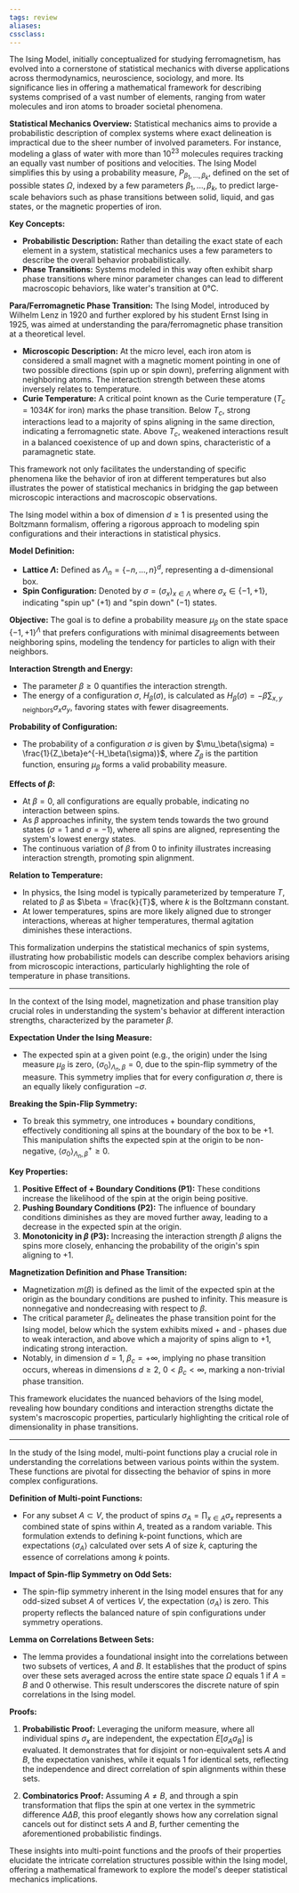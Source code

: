 ```yaml
---
tags: review
aliases:
cssclass:
---
```

 
The Ising Model, initially conceptualized for studying ferromagnetism, has evolved into a cornerstone of statistical mechanics with diverse applications across thermodynamics, neuroscience, sociology, and more. Its significance lies in offering a mathematical framework for describing systems comprised of a vast number of elements, ranging from water molecules and iron atoms to broader societal phenomena.

**Statistical Mechanics Overview:**
Statistical mechanics aims to provide a probabilistic description of complex systems where exact delineation is impractical due to the sheer number of involved parameters. For instance, modeling a glass of water with more than $10^{23}$ molecules requires tracking an equally vast number of positions and velocities. The Ising Model simplifies this by using a probability measure, $P_{\beta_1,...,\beta_k}$, defined on the set of possible states $\Omega$, indexed by a few parameters $\beta_1, ..., \beta_k$, to predict large-scale behaviors such as phase transitions between solid, liquid, and gas states, or the magnetic properties of iron.

**Key Concepts:**
- **Probabilistic Description:** Rather than detailing the exact state of each element in a system, statistical mechanics uses a few parameters to describe the overall behavior probabilistically.
- **Phase Transitions:** Systems modeled in this way often exhibit sharp phase transitions where minor parameter changes can lead to different macroscopic behaviors, like water's transition at 0°C.

**Para/Ferromagnetic Phase Transition:**
The Ising Model, introduced by Wilhelm Lenz in 1920 and further explored by his student Ernst Ising in 1925, was aimed at understanding the para/ferromagnetic phase transition at a theoretical level.
- **Microscopic Description:** At the micro level, each iron atom is considered a small magnet with a magnetic moment pointing in one of two possible directions (spin up or spin down), preferring alignment with neighboring atoms. The interaction strength between these atoms inversely relates to temperature.
- **Curie Temperature:** A critical point known as the Curie temperature ($T_c = 1034K$ for iron) marks the phase transition. Below $T_c$, strong interactions lead to a majority of spins aligning in the same direction, indicating a ferromagnetic state. Above $T_c$, weakened interactions result in a balanced coexistence of up and down spins, characteristic of a paramagnetic state.

This framework not only facilitates the understanding of specific phenomena like the behavior of iron at different temperatures but also illustrates the power of statistical mechanics in bridging the gap between microscopic interactions and macroscopic observations.

The Ising model within a box of dimension $d \geq 1$ is presented using the Boltzmann formalism, offering a rigorous approach to modeling spin configurations and their interactions in statistical physics.

**Model Definition:**
- **Lattice $\Lambda$:** Defined as $\Lambda_n = \{-n, \ldots, n\}^d$, representing a d-dimensional box.
- **Spin Configuration:** Denoted by $\sigma = (\sigma_x)_{x \in \Lambda}$ where $\sigma_x \in \{-1, +1\}$, indicating "spin up" ($+1$) and "spin down" ($-1$) states.

**Objective:**
The goal is to define a probability measure $\mu_\beta$ on the state space $\{-1,+1\}^\Lambda$ that prefers configurations with minimal disagreements between neighboring spins, modeling the tendency for particles to align with their neighbors.

**Interaction Strength and Energy:**
- The parameter $\beta \geq 0$ quantifies the interaction strength.
- The energy of a configuration $\sigma$, $H_\beta(\sigma)$, is calculated as $H_\beta(\sigma) = -\beta \sum_{x,y \text{ neighbors}} \sigma_x \sigma_y$, favoring states with fewer disagreements.

**Probability of Configuration:**
- The probability of a configuration $\sigma$ is given by $\mu_\beta(\sigma) = \frac{1}{Z_\beta}e^{-H_\beta(\sigma)}$, where $Z_\beta$ is the partition function, ensuring $\mu_\beta$ forms a valid probability measure.

**Effects of $\beta$:**
- At $\beta = 0$, all configurations are equally probable, indicating no interaction between spins.
- As $\beta$ approaches infinity, the system tends towards the two ground states ($\sigma = 1$ and $\sigma = -1$), where all spins are aligned, representing the system's lowest energy states.
- The continuous variation of $\beta$ from 0 to infinity illustrates increasing interaction strength, promoting spin alignment.

**Relation to Temperature:**
- In physics, the Ising model is typically parameterized by temperature $T$, related to $\beta$ as $\beta = \frac{k}{T}$, where $k$ is the Boltzmann constant.
- At lower temperatures, spins are more likely aligned due to stronger interactions, whereas at higher temperatures, thermal agitation diminishes these interactions.

This formalization underpins the statistical mechanics of spin systems, illustrating how probabilistic models can describe complex behaviors arising from microscopic interactions, particularly highlighting the role of temperature in phase transitions.

---

In the context of the Ising model, magnetization and phase transition play crucial roles in understanding the system's behavior at different interaction strengths, characterized by the parameter $\beta$.

**Expectation Under the Ising Measure:**
- The expected spin at a given point (e.g., the origin) under the Ising measure $\mu_\beta$ is zero, $\langle \sigma_0 \rangle_{\Lambda_n,\beta} = 0$, due to the spin-flip symmetry of the measure. This symmetry implies that for every configuration $\sigma$, there is an equally likely configuration $-\sigma$.

**Breaking the Spin-Flip Symmetry:**
- To break this symmetry, one introduces + boundary conditions, effectively conditioning all spins at the boundary of the box to be +1. This manipulation shifts the expected spin at the origin to be non-negative, $\langle \sigma_0 \rangle^+_{\Lambda_n,\beta} \geq 0$.

**Key Properties:**
1. **Positive Effect of + Boundary Conditions (P1):** These conditions increase the likelihood of the spin at the origin being positive.
2. **Pushing Boundary Conditions (P2):** The influence of boundary conditions diminishes as they are moved further away, leading to a decrease in the expected spin at the origin.
3. **Monotonicity in $\beta$ (P3):** Increasing the interaction strength $\beta$ aligns the spins more closely, enhancing the probability of the origin's spin aligning to +1.

**Magnetization Definition and Phase Transition:**
- Magnetization $m(\beta)$ is defined as the limit of the expected spin at the origin as the boundary conditions are pushed to infinity. This measure is nonnegative and nondecreasing with respect to $\beta$.
- The critical parameter $\beta_c$ delineates the phase transition point for the Ising model, below which the system exhibits mixed + and - phases due to weak interaction, and above which a majority of spins align to +1, indicating strong interaction.
- Notably, in dimension $d = 1$, $\beta_c = +\infty$, implying no phase transition occurs, whereas in dimensions $d \geq 2$, $0 < \beta_c < \infty$, marking a non-trivial phase transition.

This framework elucidates the nuanced behaviors of the Ising model, revealing how boundary conditions and interaction strengths dictate the system's macroscopic properties, particularly highlighting the critical role of dimensionality in phase transitions.

 ---
 In the study of the Ising model, multi-point functions play a crucial role in understanding the correlations between various points within the system. These functions are pivotal for dissecting the behavior of spins in more complex configurations.

**Definition of Multi-point Functions:**
- For any subset $A \subset V$, the product of spins $\sigma_A = \prod_{x \in A} \sigma_x$ represents a combined state of spins within $A$, treated as a random variable. This formulation extends to defining k-point functions, which are expectations $\langle \sigma_A \rangle$ calculated over sets $A$ of size $k$, capturing the essence of correlations among $k$ points.

**Impact of Spin-flip Symmetry on Odd Sets:**
- The spin-flip symmetry inherent in the Ising model ensures that for any odd-sized subset $A$ of vertices $V$, the expectation $\langle \sigma_A \rangle$ is zero. This property reflects the balanced nature of spin configurations under symmetry operations.

**Lemma on Correlations Between Sets:**
- The lemma provides a foundational insight into the correlations between two subsets of vertices, $A$ and $B$. It establishes that the product of spins over these sets averaged across the entire state space $\Omega$ equals 1 if $A = B$ and 0 otherwise. This result underscores the discrete nature of spin correlations in the Ising model.

**Proofs:**
1. **Probabilistic Proof:** Leveraging the uniform measure, where all individual spins $\sigma_x$ are independent, the expectation $E[\sigma_A\sigma_B]$ is evaluated. It demonstrates that for disjoint or non-equivalent sets $A$ and $B$, the expectation vanishes, while it equals 1 for identical sets, reflecting the independence and direct correlation of spin alignments within these sets.
   
2. **Combinatorics Proof:** Assuming $A \neq B$, and through a spin transformation that flips the spin at one vertex in the symmetric difference $A \Delta B$, this proof elegantly shows how any correlation signal cancels out for distinct sets $A$ and $B$, further cementing the aforementioned probabilistic findings.

These insights into multi-point functions and the proofs of their properties elucidate the intricate correlation structures possible within the Ising model, offering a mathematical framework to explore the model's deeper statistical mechanics implications.
